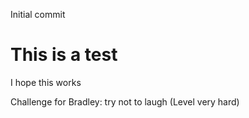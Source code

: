 Initial commit
# This is a test
I hope this works

Challenge for Bradley: try not to laugh (Level very hard)